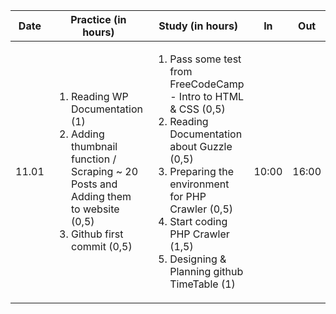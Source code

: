| Date  		| Practice (in hours) | Study (in hours) | In | Out | 
| ------------- | ------------- | ----| ---|----| 
| 11.01 | <ol><li>Reading WP Documentation (1)</li><li>Adding thumbnail function / Scraping ~ 20 Posts and Adding them to website (0,5)</li><li>Github first commit (0,5)</li></ol> | <ol><li>Pass some test from FreeCodeCamp - Intro to HTML & CSS (0,5)</li><li>Reading Documentation about Guzzle (0,5)</li><li>Preparing the environment for PHP Crawler (0,5)</li><li>Start coding PHP Crawler (1,5)</li><li>Designing & Planning github TimeTable (1)</li></ol>|10:00|16:00| 
